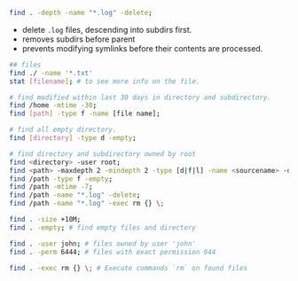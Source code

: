 ```sh
find . -depth -name "*.log" -delete;

```
- delete `.log` files, descending into subdirs first.
- removes subdirs before parent
- prevents modifying symlinks before their contents are processed.

```bash
## files 
find ./ -name '*.txt'
stat [filename]; # to see more info on the file.

# find modified within last 30 days in directory and subdirectory.
find /home -mtime -30; 
find [path] -type f -name [file name];

# find all empty directory.
find [directory] -type d -empty;

# find directory and subdirectory owned by root
find <directory> -user root;
find <path> -maxdepth 2 -mindepth 2 -type [d|f|l] -name <sourcename> -delete.
find /path -type f -empty;
find /path -mtime -7;
find /path -name "*.log" -delete;
find /path -name "*.log" -exec rm {} \;

```


```sh
find . -size +10M;
find . -empty; # find empty files and directory

find . -user john; # files owned by user 'john'
find . -perm 6444; # files with exact permission 644

```

```sh
find . -exec rm {} \; # Execute commands `rm` on found files
```

